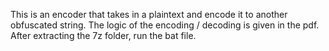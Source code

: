 This is an encoder that takes in a plaintext and encode it to another obfuscated string. The logic of the
encoding / decoding is given in the pdf. After extracting the 7z folder, run the bat file.
